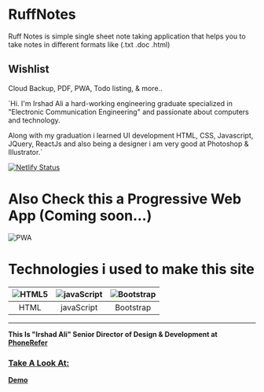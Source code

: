 # RuffNotes

 Ruff Notes is simple single sheet note taking application that helps you to take notes in different formats like
 (.txt .doc .html)
 
 ## Wishlist
 
 Cloud Backup,
 PDF,
 PWA,
 Todo listing,
 & more..

 `Hi. I'm Irshad Ali a hard-working engineering graduate specialized in "Electronic Communication Engineering" and passionate about computers and technology.

Along with my graduation i learned UI development HTML, CSS, Javascript, JQuery, ReactJs and also being a designer i am very good at Photoshop & Illustrator.`
 
[![Netlify Status](https://api.netlify.com/api/v1/badges/fef9cd40-8d91-4f0d-adf8-63fac4f49cc1/deploy-status)](https://app.netlify.com/sites/ruff/deploys)

# Also Check this a  Progressive Web App (Coming soon...)

![PWA](https://res.cloudinary.com/phonerefer/image/upload/c_scale,h_50,w_150/v1573154075/irshadali.site/wd0dusiqooqdg81ygqxj.png "PWA")

 
# Technologies i used to make this site
 
| ![HTML5](https://blogsimages.adobe.com/techcomm/files/2012/07/HTML5.png "HTML5")        | ![javaScript](https://res.cloudinary.com/phonerefer/image/upload/c_scale,w_80/v1573154067/irshadali.site/gwoomqvgbwj9k2pxplbd.png "javaScript")           | ![Bootstrap](https://res.cloudinary.com/phonerefer/image/upload/c_scale,h_80,w_80/v1573154214/irshadali.site/szlkssbzacxdjcu5peky.png "Bootstrap")  |
|:---:|:---:|:---:|
| HTML | javaScript | Bootstrap |

 <hr>
 
<b>This Is "Irshad Ali" Senior Director of Design & Development at <a href="https://www.phonerefer.com"> PhoneRefer </b>
  
  <h3> Take A Look At: </h3>
 <b> <a href="https://ruff.netlify.com"> Demo </b>
